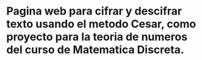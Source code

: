 # Pagina web para cifrar y descifrar texto usando el metodo Cesar, como proyecto para la teoria de numeros del curso de Matematica Discreta.
